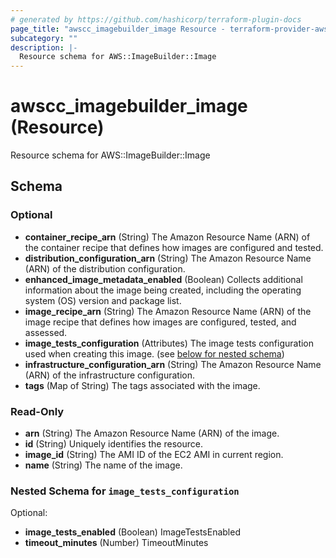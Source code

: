```yaml
---
# generated by https://github.com/hashicorp/terraform-plugin-docs
page_title: "awscc_imagebuilder_image Resource - terraform-provider-awscc"
subcategory: ""
description: |-
  Resource schema for AWS::ImageBuilder::Image
---
```


# awscc_imagebuilder_image (Resource)

Resource schema for AWS::ImageBuilder::Image



<!-- schema generated by tfplugindocs -->
## Schema

### Optional

- **container_recipe_arn** (String) The Amazon Resource Name (ARN) of the container recipe that defines how images are configured and tested.
- **distribution_configuration_arn** (String) The Amazon Resource Name (ARN) of the distribution configuration.
- **enhanced_image_metadata_enabled** (Boolean) Collects additional information about the image being created, including the operating system (OS) version and package list.
- **image_recipe_arn** (String) The Amazon Resource Name (ARN) of the image recipe that defines how images are configured, tested, and assessed.
- **image_tests_configuration** (Attributes) The image tests configuration used when creating this image. (see [below for nested schema](#nestedatt--image_tests_configuration))
- **infrastructure_configuration_arn** (String) The Amazon Resource Name (ARN) of the infrastructure configuration.
- **tags** (Map of String) The tags associated with the image.

### Read-Only

- **arn** (String) The Amazon Resource Name (ARN) of the image.
- **id** (String) Uniquely identifies the resource.
- **image_id** (String) The AMI ID of the EC2 AMI in current region.
- **name** (String) The name of the image.

<a id="nestedatt--image_tests_configuration"></a>
### Nested Schema for `image_tests_configuration`

Optional:

- **image_tests_enabled** (Boolean) ImageTestsEnabled
- **timeout_minutes** (Number) TimeoutMinutes


